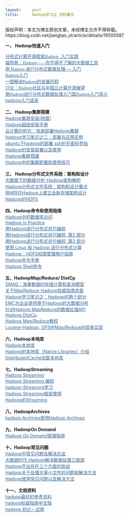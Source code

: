 ```yaml
---
layout:     post
title:      Hadoop学习之 资料集合
---
```

<div id="article_content" class="article_content clearfix csdn-tracking-statistics" data-pid="blog" data-mod="popu_307" data-dsm="post">
								<div class="article-copyright">
					版权声明：本文为博主原创文章，未经博主允许不得转载。					https://blog.csdn.net/jiangtao_st/article/details/19500587				</div>
								            <link rel="stylesheet" href="https://csdnimg.cn/release/phoenix/template/css/ck_htmledit_views-f76675cdea.css">
						<div class="htmledit_views" id="content_views">
                
<p><span style="font-weight:700;">一、 Hadoop快速入门</span></p>
<a href="http://f.dataguru.cn/thread-402-1-1.html" rel="nofollow" style="color:rgb(51,102,153);"><span style="font-family:Verdana;">分布式计算开源框架Hadoop_入门实践</span></a><br><a href="http://www.dataguru.cn/article-179-1.html" rel="nofollow" style="color:rgb(51,102,153);"><span style="font-family:Verdana;">福布斯：Hadoop——你不得不了解的大数据工具
<br><span style="color:rgb(0,0,0);"></span></span></a><span style="font-family:Verdana;"><span><span><a href="http://f.dataguru.cn/thread-404-1-1.html" rel="nofollow" style="color:rgb(51,102,153);">用
 Hadoop 进行分布式数据处理---- 入门</a></span></span><br></span><a href="http://www.dataguru.cn/article-297-1.html" rel="nofollow" style="color:rgb(51,102,153);"><span style="font-family:Verdana;">Hadoop入门</span></a><br><a href="http://www.dataguru.cn/article-298-1.html" rel="nofollow" style="color:rgb(51,102,153);"><span style="font-family:Verdana;">一图解说Hadoop的发展历程</span></a><br><a href="http://www.dataguru.cn/article-299-1.html" rel="nofollow" style="color:rgb(51,102,153);"><span style="font-family:Verdana;">讨论：Hadoop社区与中国云计算开源展望
</span></a><br><a href="http://f.dataguru.cn/thread-406-1-1.html" rel="nofollow" style="color:rgb(51,102,153);"><span style="font-family:Verdana;">用Hadoop进行分布式数据处理入门篇Hadoop入门简介</span></a><br><a href="http://www.dataguru.cn/article-304-1.html" rel="nofollow" style="color:rgb(51,102,153);">hadoop入门语录</a>
<br><br><span style="font-weight:700;">二、 Hadoop集群搭建</span><br><a href="http://f.dataguru.cn/thread-407-1-1.html" rel="nofollow" style="color:rgb(51,102,153);">Hadoop集群安装(转载)</a><br><a href="http://www.dataguru.cn/article-305-1.html" rel="nofollow" style="color:rgb(51,102,153);">Hadoop超级安装手册</a><br><a href="http://www.dataguru.cn/article-306-1.html" rel="nofollow" style="color:rgb(51,102,153);">云计算的利刃：快速部署Hadoop集群</a><br><a href="http://www.dataguru.cn/article-307-1.html" rel="nofollow" style="color:rgb(51,102,153);">Hadoop学习笔记之二：部署与应用实例</a><br><a href="http://www.dataguru.cn/article-308-1.html" rel="nofollow" style="color:rgb(51,102,153);">ubuntu下hadoop的部署 ssh的无密码登陆</a><br><a href="http://www.dataguru.cn/article-309-1.html" rel="nofollow" style="color:rgb(51,102,153);">Hadoop的安装部署以及使用</a><br><a href="http://www.dataguru.cn/article-310-1.html" rel="nofollow" style="color:rgb(51,102,153);">Hadoop集群搭建</a><br><a href="http://www.dataguru.cn/article-311-1.html" rel="nofollow" style="color:rgb(51,102,153);">Hadoop中的集群配置和使用技巧</a><br><br><span><span style="font-weight:700;">三、 Hadoop分布式文件系统：架构和设计</span></span><br><a href="http://www.dataguru.cn/article-312-1.html" rel="nofollow" style="color:rgb(51,102,153);">大数据下的数据分析-Hadoop架构解析</a><br><a href="http://www.dataguru.cn/article-313-1.html" rel="nofollow" style="color:rgb(51,102,153);">Hadoop分布式文件系统：架构和设计要点</a><br><a href="http://www.dataguru.cn/article-314-1.html" rel="nofollow" style="color:rgb(51,102,153);">IBM将在Hadoop上建立全新存储架构设计</a><br><a href="http://www.dataguru.cn/article-315-1.html" rel="nofollow" style="color:rgb(51,102,153);">Hadoop的HDFS</a><br><br><span style="font-weight:700;">四、Hadoop命令和使用指南</span><br><a href="http://f.dataguru.cn/thread-408-1-1.html" rel="nofollow" style="color:rgb(51,102,153);">Hadoop中的数据库访问</a><br><a href="http://f.dataguru.cn/thread-409-1-1.html" rel="nofollow" style="color:rgb(51,102,153);">Hadoop in Practice</a><br><a href="http://f.dataguru.cn/thread-410-1-1.html" rel="nofollow" style="color:rgb(51,102,153);">用Hadoop进行分布式并行编程</a><br><a href="http://www.dataguru.cn/article-316-1.html" rel="nofollow" style="color:rgb(51,102,153);">用Hadoop进行分布式并行编程, 第2 部分</a><br><a href="http://www.dataguru.cn/article-317-1.html" rel="nofollow" style="color:rgb(51,102,153);">用Hadoop进行分布式并行编程, 第3 部分</a><br><a href="http://www.dataguru.cn/article-318-1.html" rel="nofollow" style="color:rgb(51,102,153);">使用 Linux 和 Hadoop 进行分布式计算</a><br><a href="http://www.dataguru.cn/article-319-1.html" rel="nofollow" style="color:rgb(51,102,153);">Hadoop：HDFS权限管理用户指南</a><br><a href="http://www.dataguru.cn/article-320-1.html" rel="nofollow" style="color:rgb(51,102,153);">Hadoop命令手册</a><br><a href="http://www.dataguru.cn/article-321-1.html" rel="nofollow" style="color:rgb(51,102,153);">Hadoop Shell命令</a><br><br><span style="font-weight:700;">五、HadoopMap/Reduce/ DistCp</span><br><a href="http://www.dataguru.cn/article-322-1.html" rel="nofollow" style="color:rgb(51,102,153);">SMAQ：海量数据的存储计算和查询模型</a><br><a href="http://www.dataguru.cn/article-323-1.html" rel="nofollow" style="color:rgb(51,102,153);">关于MapReduce-Hadoop权威指南连载</a><br><a href="http://www.dataguru.cn/article-324-1.html" rel="nofollow" style="color:rgb(51,102,153);">Hadoop学习笔记之：Hadoop的两个部分</a><br><a href="http://www.dataguru.cn/article-325-1.html" rel="nofollow" style="color:rgb(51,102,153);">EMC为企业提供基于Hadoop的大数据分析</a><br><a href="http://www.dataguru.cn/article-326-1.html" rel="nofollow" style="color:rgb(51,102,153);">针对Hadoop MapReduce的数据处理API</a><br><a href="http://f.dataguru.cn/thread-411-1-1.html" rel="nofollow" style="color:rgb(51,102,153);">Hadoop DistCp</a><br><a href="http://www.dataguru.cn/article-327-1.html" rel="nofollow" style="color:rgb(51,102,153);">Hadoop Map/Reduce教程</a><br><a href="http://f.dataguru.cn/thread-412-1-1.html" rel="nofollow" style="color:rgb(51,102,153);">Lucene-Hadoop, GFS中Map/Reduce的简单实现</a><br><br><span style="font-weight:700;">六、Hadoop本地库</span><br><a href="http://f.dataguru.cn/thread-413-1-1.html" rel="nofollow" style="color:rgb(51,102,153);">Hadoop本地库</a><br><a href="http://f.dataguru.cn/thread-414-1-1.html" rel="nofollow" style="color:rgb(51,102,153);">Hadoop的本地库（Native Libraries）介绍</a><br><a href="http://f.dataguru.cn/thread-415-1-1.html" rel="nofollow" style="color:rgb(51,102,153);">DistributedCache加载本地库</a><br><br><span style="font-weight:700;">七、HadoopStreaming</span><br><a href="http://www.dataguru.cn/article-328-1.html" rel="nofollow" style="color:rgb(51,102,153);">Hadoop Streaming</a><br><a href="http://www.dataguru.cn/article-329-1.html" rel="nofollow" style="color:rgb(51,102,153);">Hadoop Streaming 编程</a><br><a href="http://f.dataguru.cn/thread-416-1-1.html" rel="nofollow" style="color:rgb(51,102,153);">hadoop-Streaming学习</a><br><a href="http://www.dataguru.cn/article-330-1.html" rel="nofollow" style="color:rgb(51,102,153);">Hadoop Streaming框架使用</a><br><a href="http://f.dataguru.cn/thread-417-1-1.html" rel="nofollow" style="color:rgb(51,102,153);">Hadoop的Streaming</a><br><br><span style="font-weight:700;">八、HadoopArchives</span><br><a href="http://f.dataguru.cn/thread-418-1-1.html" rel="nofollow" style="color:rgb(51,102,153);">hadoop Archives使用Hadoop Archives</a><br><br><span style="font-weight:700;">九、HadoopOn Demand</span><br><a href="http://www.dataguru.cn/article-331-1.html" rel="nofollow" style="color:rgb(51,102,153);">Hadoop On Demand管理指南</a><br><br><span style="font-weight:700;">十、Hadoop常见问题</span><br><a href="http://f.dataguru.cn/thread-419-1-1.html" rel="nofollow" style="color:rgb(51,102,153);">Hadoop中常见问题及解决办法</a><br><a href="http://www.dataguru.cn/article-332-1.html" rel="nofollow" style="color:rgb(51,102,153);">大数据时代 Hadoop解决数据处理三瓶颈</a><br><a href="http://www.dataguru.cn/article-333-1.html" rel="nofollow" style="color:rgb(51,102,153);">Hadoop平台存在三个方面的挑战</a><br><a href="http://f.dataguru.cn/thread-420-1-1.html" rel="nofollow" style="color:rgb(51,102,153);">Hadoop关于处理大量小文件的问题和解决方法</a><br><a href="http://f.dataguru.cn/thread-421-1-1.html" rel="nofollow" style="color:rgb(51,102,153);">Hadoop使用常见问题以及解决方法</a><br><br><span style="font-weight:700;">十一、文档资料</span><br><a href="http://f.dataguru.cn/thread-422-1-1.html" rel="nofollow" style="color:rgb(51,102,153);">hadoop最好的参考资料</a><br><a href="http://f.dataguru.cn/thread-424-1-1.html" rel="nofollow" style="color:rgb(51,102,153);">hadoop权威指南中文版</a><br><a href="http://f.dataguru.cn/thread-423-1-1.html" rel="nofollow" style="color:rgb(51,102,153);">hadoop 初记－试用</a>
            </div>
                </div>